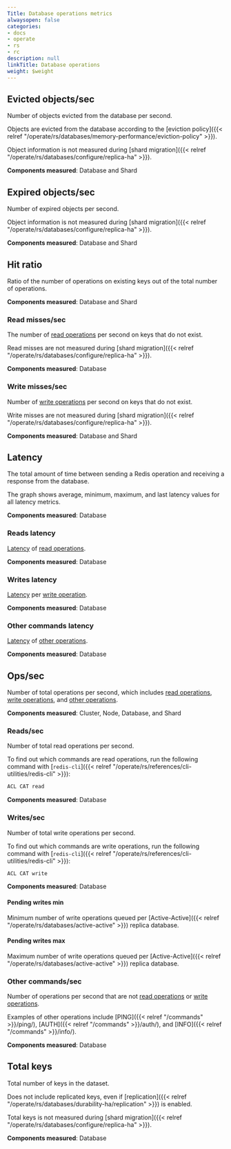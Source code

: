 ```yaml
---
Title: Database operations metrics
alwaysopen: false
categories:
- docs
- operate
- rs
- rc
description: null
linkTitle: Database operations
weight: $weight
---
```


## Evicted objects/sec

Number of objects evicted from the database per second.

Objects are evicted from the database according to the [eviction policy]({{< relref "/operate/rs/databases/memory-performance/eviction-policy" >}}).

Object information is not measured during [shard migration]({{< relref "/operate/rs/databases/configure/replica-ha" >}}).

**Components measured**: Database and Shard

## Expired objects/sec

Number of expired objects per second.

Object information is not measured during [shard migration]({{< relref "/operate/rs/databases/configure/replica-ha" >}}).

**Components measured**: Database and Shard

## Hit ratio 

Ratio of the number of operations on existing keys out of the total number of operations. 

**Components measured**: Database and Shard

### Read misses/sec

The number of [read operations](#readssec) per second on keys that do not exist.

Read misses are not measured during [shard migration]({{< relref "/operate/rs/databases/configure/replica-ha" >}}).

**Components measured**: Database

### Write misses/sec 

Number of [write operations](#writessec) per second on keys that do not exist.

Write misses are not measured during [shard migration]({{< relref "/operate/rs/databases/configure/replica-ha" >}}).

**Components measured**: Database and Shard

## Latency 

The total amount of time between sending a Redis operation and receiving a response from the database.

The graph shows average, minimum, maximum, and last latency values for all latency metrics.

**Components measured**: Database

### Reads latency 

[Latency](#latency) of [read operations](#readssec).

**Components measured**: Database

### Writes latency 

[Latency](#latency) per [write operation](#writessec).

**Components measured**: Database

### Other commands latency 

[Latency](#latency) of [other operations](#other-commandssec).

**Components measured**: Database

## Ops/sec

Number of total operations per second, which includes [read operations](#readssec), [write operations](#writessec), and [other operations](#other-commandssec).

**Components measured**: Cluster, Node, Database, and Shard

### Reads/sec

Number of total read operations per second.

To find out which commands are read operations, run the following command with [`redis-cli`]({{< relref "/operate/rs/references/cli-utilities/redis-cli" >}}):

```sh
ACL CAT read
```

**Components measured**: Database

### Writes/sec

Number of total write operations per second.

To find out which commands are write operations, run the following command with [`redis-cli`]({{< relref "/operate/rs/references/cli-utilities/redis-cli" >}}):

```sh
ACL CAT write
```

**Components measured**: Database

#### Pending writes min

Minimum number of write operations queued per [Active-Active]({{< relref "/operate/rs/databases/active-active" >}}) replica database. 

#### Pending writes max

Maximum number of write operations queued per [Active-Active]({{< relref "/operate/rs/databases/active-active" >}}) replica database. 

### Other commands/sec 

Number of operations per second that are not [read operations](#readssec) or [write operations](#writessec).

Examples of other operations include [PING]({{< relref "/commands" >}}/ping/), [AUTH]({{< relref "/commands" >}}/auth/), and [INFO]({{< relref "/commands" >}}/info/).

**Components measured**: Database

## Total keys 

Total number of keys in the dataset.
 
Does not include replicated keys, even if [replication]({{< relref "/operate/rs/databases/durability-ha/replication" >}}) is enabled.

Total keys is not measured during [shard migration]({{< relref "/operate/rs/databases/configure/replica-ha" >}}). 

**Components measured**: Database








